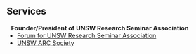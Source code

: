 ## Services

<h4 style="margin:0 10px 0;">Founder/President of UNSW Research Seminar Association</h4>

<ul style="margin:0 0 20px;">
  <li><a href="https://www.unswrsa.com/forum.php"><autocolor>Forum for UNSW Research Seminar Association</autocolor></a></li>
  <li><a href="https://www.arc.unsw.edu.au/get-involved/opportunity?name=Research%20Seminar%20Association)https://www.arc.unsw.edu.au/get-involved/opportunity?name=Research%20Seminar%20Association"><autocolor>UNSW ARC Society</autocolor></a></li>
  
</ul>
